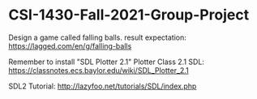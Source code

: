 # CSI-1430-Fall-2021-Group-Project

Design a game called falling balls.
result expectation: https://lagged.com/en/g/falling-balls

Remember to install "SDL Plotter 2.1"
Plotter Class 2.1 SDL: https://classnotes.ecs.baylor.edu/wiki/SDL_Plotter_2.1

SDL2 Tutorial: http://lazyfoo.net/tutorials/SDL/index.php
